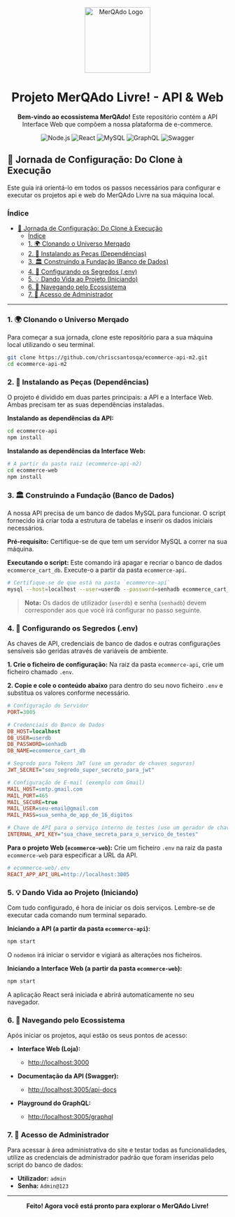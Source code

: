 <div align="center">
  <img src="https://i.postimg.cc/hD7WRszS/logo-merqado.webp" alt="MerQAdo Logo" width="150"/>
  <h1>Projeto MerQAdo Livre! - API & Web</h1>
  <p>
    <strong>Bem-vindo ao ecossistema MerQAdo!</strong> Este repositório contém a API Interface Web que compõem a nossa plataforma de e-commerce.
  </p>
  <p>
    <img src="https://img.shields.io/badge/Node.js-339933?style=for-the-badge&logo=nodedotjs&logoColor=white" alt="Node.js"/>
    <img src="https://img.shields.io/badge/React-20232A?style=for-the-badge&logo=react&logoColor=61DAFB" alt="React"/>
    <img src="https://img.shields.io/badge/MySQL-4479A1?style=for-the-badge&logo=mysql&logoColor=white" alt="MySQL"/>
    <img src="https://img.shields.io/badge/GraphQL-E10098?style=for-the-badge&logo=graphql&logoColor=white" alt="GraphQL"/>
    <img src="https://img.shields.io/badge/Swagger-85EA2D?style=for-the-badge&logo=swagger&logoColor=black" alt="Swagger"/>
  </p>
</div>

## 🚀 Jornada de Configuração: Do Clone à Execução

Este guia irá orientá-lo em todos os passos necessários para configurar e executar os projetos api e web do MerQAdo Livre na sua máquina local.

### Índice

- [🚀 Jornada de Configuração: Do Clone à Execução](#-jornada-de-configuração-do-clone-à-execução)
  - [Índice](#índice)
  - [1. 🌍 Clonando o Universo Merqado](#1--clonando-o-universo-merqado)
  - [2. 🧩 Instalando as Peças (Dependências)](#2--instalando-as-peças-dependências)
  - [3. 🏛️ Construindo a Fundação (Banco de Dados)](#3-️-construindo-a-fundação-banco-de-dados)
  - [4. 🔑 Configurando os Segredos (.env)](#4--configurando-os-segredos-env)
  - [5. 💡 Dando Vida ao Projeto (Iniciando)](#5--dando-vida-ao-projeto-iniciando)
  - [6. 🧭 Navegando pelo Ecossistema](#6--navegando-pelo-ecossistema)
  - [7. 👤 Acesso de Administrador](#7--acesso-de-administrador)

---

### 1. 🌍 Clonando o Universo Merqado

Para começar a sua jornada, clone este repositório para a sua máquina local utilizando o seu terminal.

```bash
git clone https://github.com/chriscsantosqa/ecommerce-api-m2.git
cd ecommerce-api-m2
```

### 2. 🧩 Instalando as Peças (Dependências)

O projeto é dividido em duas partes principais: a API e a Interface Web. Ambas precisam ter as suas dependências instaladas.

**Instalando as dependências da API:**

```bash
cd ecommerce-api
npm install
```

**Instalando as dependências da Interface Web:**

```bash
# A partir da pasta raiz (ecommerce-api-m2)
cd ecommerce-web
npm install
```

### 3. 🏛️ Construindo a Fundação (Banco de Dados)

A nossa API precisa de um banco de dados MySQL para funcionar. O script fornecido irá criar toda a estrutura de tabelas e inserir os dados iniciais necessários.

**Pré-requisito:** Certifique-se de que tem um servidor MySQL a correr na sua máquina.

**Executando o script:**
Este comando irá apagar e recriar o banco de dados `ecommerce_cart_db`. Execute-o a partir da pasta `ecommerce-api`.

```bash
# Certifique-se de que está na pasta `ecommerce-api`
mysql --host=localhost --user=userdb --password=senhadb ecommerce_cart_db < src/scripts/ecommerce-db.sql
```

> **Nota:** Os dados de utilizador (`userdb`) e senha (`senhadb`) devem corresponder aos que você irá configurar no passo seguinte.

### 4. 🔑 Configurando os Segredos (.env)

As chaves de API, credenciais de banco de dados e outras configurações sensíveis são geridas através de variáveis de ambiente.

**1. Crie o ficheiro de configuração:**
Na raiz da pasta `ecommerce-api`, crie um ficheiro chamado `.env`.

**2. Copie e cole o conteúdo abaixo** para dentro do seu novo ficheiro `.env` e substitua os valores conforme necessário.

```ini
# Configuração do Servidor
PORT=3005

# Credenciais do Banco de Dados
DB_HOST=localhost
DB_USER=userdb
DB_PASSWORD=senhadb
DB_NAME=ecommerce_cart_db

# Segredo para Tokens JWT (use um gerador de chaves seguras)
JWT_SECRET="seu_segredo_super_secreto_para_jwt"

# Configuração de E-mail (exemplo com Gmail)
MAIL_HOST=smtp.gmail.com
MAIL_PORT=465
MAIL_SECURE=true
MAIL_USER=seu-email@gmail.com
MAIL_PASS=sua_senha_de_app_de_16_digitos

# Chave de API para o serviço interno de testes (use um gerador de chaves seguras)
INTERNAL_API_KEY="sua_chave_secreta_para_o_servico_de_testes"
```

**Para o projeto Web (`ecommerce-web`):**
Crie um ficheiro `.env` na raiz da pasta `ecommerce-web` para especificar a URL da API.

```ini
# ecommerce-web/.env
REACT_APP_API_URL=http://localhost:3005
```

### 5. 💡 Dando Vida ao Projeto (Iniciando)

Com tudo configurado, é hora de iniciar os dois serviços. Lembre-se de executar cada comando num terminal separado.

**Iniciando a API (a partir da pasta `ecommerce-api`):**

```bash
npm start
```

O `nodemon` irá iniciar o servidor e vigiará as alterações nos ficheiros.

**Iniciando a Interface Web (a partir da pasta `ecommerce-web`):**

```bash
npm start
```

A aplicação React será iniciada e abrirá automaticamente no seu navegador.

### 6. 🧭 Navegando pelo Ecossistema

Após iniciar os projetos, aqui estão os seus pontos de acesso:

- **Interface Web (Loja):**

  - [http://localhost:3000](http://localhost:3000)

- **Documentação da API (Swagger):**

  - [http://localhost:3005/api-docs](http://localhost:3005/api-docs)

- **Playground do GraphQL:**
  - [http://localhost:3005/graphql](http://localhost:3005/graphql)

### 7. 👤 Acesso de Administrador

Para acessar à área administrativa do site e testar todas as funcionalidades, utilize as credenciais de administrador padrão que foram inseridas pelo script do banco de dados:

- **Utilizador:** `admin`
- **Senha:** `Admin@123`

---

<div align="center">
  <strong>Feito! Agora você está pronto para explorar o MerQAdo Livre!</strong>
</div>
